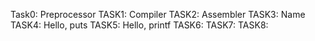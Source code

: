 Task0: Preprocessor
TASK1: Compiler
TASK2: Assembler
TASK3: Name
TASK4: Hello, puts
TASK5: Hello, printf
TASK6: 
TASK7:
TASK8:
